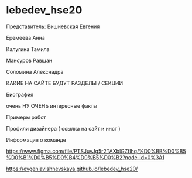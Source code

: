 # lebedev_hse20
 Представитель: Вишневская Евгения

 Еремеева Анна

 Калугина Тамила

 Мансуров Равшан

 Соломина Алекснадра


 КАКИЕ НА САЙТЕ БУДУТ РАЗДЕЛЫ / СЕКЦИИ

 Биография

 очень НУ ОЧЕНЬ интересные факты

 Примеры работ

 Профили дизайнера ( ссылка на сайт и инст )

 Информация о команде


https://www.figma.com/file/PTSJuvJg5r2TAXblGZflhq/%D0%BB%D0%B5%D0%B1%D0%B5%D0%B4%D0%B5%D0%B2?node-id=0%3A1

https://evgeniavishnevskaya.github.io/lebedev_hse20/
